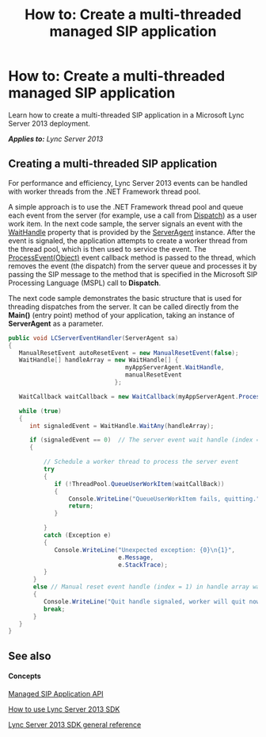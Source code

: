 ﻿---
title: 'How to: Create a multi-threaded managed SIP application'
TOCTitle: 'How to: Create a multi-threaded managed SIP application'
ms:assetid: ba79c6fe-f761-43df-9bac-c5453981c3f0
ms:mtpsurl: https://msdn.microsoft.com/en-us/library/Dn439081(v=office.15)
ms:contentKeyID: 57096238
ms.date: 07/24/2014
mtps_version: v=office.15
dev_langs:
- csharp
---

# How to: Create a multi-threaded managed SIP application

Learn how to create a multi-threaded SIP application in a Microsoft Lync Server 2013 deployment.


_**Applies to:** Lync Server 2013_

## Creating a multi-threaded SIP application

For performance and efficiency, Lync Server 2013 events can be handled with worker threads from the .NET Framework thread pool.

A simple approach is to use the .NET Framework thread pool and queue each event from the server (for example, use a call from [Dispatch](https://msdn.microsoft.com/en-us/library/hh364714\(v=office.15\))) as a user work item. In the next code sample, the server signals an event with the [WaitHandle](https://msdn.microsoft.com/en-us/library/jj265810\(v=office.15\)) property that is provided by the [ServerAgent](https://msdn.microsoft.com/en-us/library/jj266157\(v=office.15\)) instance. After the event is signaled, the application attempts to create a worker thread from the thread pool, which is then used to service the event. The [ProcessEvent(Object)](https://msdn.microsoft.com/en-us/library/jj265491\(v=office.15\)) event callback method is passed to the thread, which removes the event (the dispatch) from the server queue and processes it by passing the SIP message to the method that is specified in the Microsoft SIP Processing Language (MSPL) call to **Dispatch**.

The next code sample demonstrates the basic structure that is used for threading dispatches from the server. It can be called directly from the **Main()** (entry point) method of your application, taking an instance of **ServerAgent** as a parameter.

``` csharp
public void LCServerEventHandler(ServerAgent sa)
{
   ManualResetEvent autoResetEvent = new ManualResetEvent(false);
   WaitHandle[] handleArray = new WaitHandle[] {
                                 myAppServerAgent.WaitHandle,
                                 manualResetEvent
                              };

   WaitCallback waitCallback = new WaitCallback(myAppServerAgent.ProcessEvent);

   while (true)
   {
      int signaledEvent = WaitHandle.WaitAny(handleArray);

      if (signaledEvent == 0)  // The server event wait handle (index = 0) in handleArray was signaled
      {

          // Schedule a worker thread to process the server event
          try
          {
             if (!ThreadPool.QueueUserWorkItem(waitCallBack))
             {
                 Console.WriteLine("QueueUserWorkItem fails, quitting.");
                 return;
             }

          }
          catch (Exception e)
          {
             Console.WriteLine("Unexpected exception: {0}\n{1}",
                               e.Message,
                               e.StackTrace);
          }
       }
       else // Manual reset event handle (index = 1) in handle array was signaled
       {
          Console.WriteLine("Quit handle signaled, worker will quit now\n");
          break;
       }
   }
}
```

## See also

#### Concepts

[Managed SIP Application API](managed-sip-application-api.md)

[How to use Lync Server 2013 SDK](how-to-use-lync-server-2013-sdk.md)

[Lync Server 2013 SDK general reference](lync-server-2013-sdk-general-reference.md)

